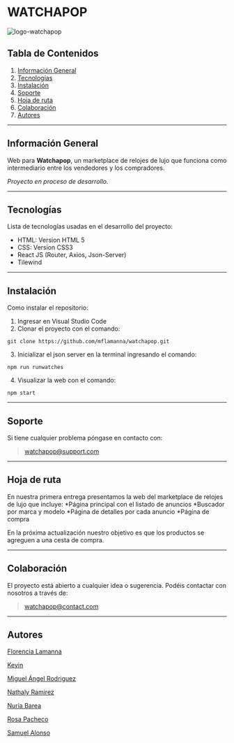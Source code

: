 # WATCHAPOP
![logo-watchapop](https://i.postimg.cc/wxPpJQ80/logo.png)

## Tabla de Contenidos
1. [Información General](#información-general)
2. [Tecnologías](#tecnologías)
3. [Instalación](#instalación)
4. [Soporte](#soporte)
5. [Hoja de ruta](#hoja-de-ruta)
6. [Colaboración](#colaboración)
7. [Autores](#autores--agradecimientos)

***
## Información General

Web para **Watchapop**, un marketplace de relojes de lujo que funciona como intermediario entre los vendedores y los compradores.

*Proyecto en proceso de desarrollo.*   

***
## Tecnologías
Lista de tecnologías usadas en el desarrollo del proyecto:
* HTML: Version HTML 5
* CSS: Version CSS3
* React JS (Router, Axios, Json-Server)
* Tilewind

***
## Instalación
Como instalar el repositorio:

1. Ingresar en Visual Studio Code
2.  Clonar el proyecto con el comando: 
 ``` 
git clone https://github.com/mflamanna/watchapop.git
```
3. Inicializar el json server en la terminal ingresando el comando:
``` 
npm run runwatches
```
4. Visualizar la web con el comando:
``` 
npm start
```

***

## Soporte
Si tiene cualquier problema póngase en contacto con: 
> watchapop@support.com

***
## Hoja de ruta

En nuestra primera entrega presentamos la web del marketplace de relojes de lujo que incluye:
*Página principal con el listado de anuncios
*Buscador por marca y modelo
*Página de detalles por cada anuncio
*Página de compra

En la próxima actualización nuestro objetivo es que los productos se agreguen a una cesta de compra.

***
## Colaboración
El proyecto está abierto a cualquier idea o sugerencia. Podéis contactar con nosotros a través de:

> watchapop@contact.com

***
## Autores
[Florencia Lamanna](https://github.com/mflamanna)

[Kevin](https://github.com/KevsCha)

[Miguel Ángel Rodriguez](https://github.com/miguelsalvadorrguez85)

[Nathaly Ramirez](https://github.com/NathalyToyo)

[Nuria Barea](https://github.com/nuria-barea)

[Rosa Pacheco](https://github.com/RosaPS)

[Samuel Alonso](https://github.com/UndefinedBehaviourAndIllFormed)